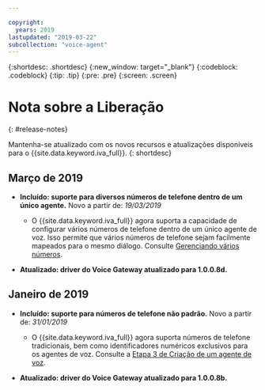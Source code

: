```yaml
---

copyright:
  years: 2019
lastupdated: "2019-03-22"
subcollection: "voice-agent"
---
```


{:shortdesc: .shortdesc}
{:new_window: target="_blank"}
{:codeblock: .codeblock}
{:tip: .tip}
{:pre: .pre}
{:screen: .screen}

# Nota sobre a Liberação
{: #release-notes}


Mantenha-se atualizado com os novos recursos e atualizações disponíveis para o {{site.data.keyword.iva_full}}.
{: shortdesc}

## Março de 2019

- **Incluído: suporte para diversos números de telefone dentro de um único agente.** Novo a partir de: _19/03/2019_

  - O {{site.data.keyword.iva_full}} agora suporta a capacidade de configurar vários
números de telefone dentro de um único agente de voz. Isso permite que vários números de telefone sejam facilmente mapeados para o mesmo diálogo. Consulte [Gerenciando vários números](/docs/services/voice-agent?topic=voice-agent-multi_num#multi_num).

- **Atualizado: driver do Voice Gateway atualizado para 1.0.0.8d.**

## Janeiro de 2019

- **Incluído: suporte para números de telefone não padrão.** Novo a partir de: _31/01/2019_

  - O {{site.data.keyword.iva_full}} agora suporta números de telefone tradicionais, bem como identificadores numéricos exclusivos para os agentes de voz. Consulte a [Etapa 3 de Criação
de um agente de voz](/docs/services/voice-agent?topic=voice-agent-config_instance#create_instance).

- **Atualizado: driver do Voice Gateway atualizado para 1.0.0.8b.**
